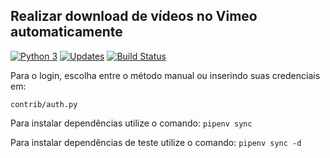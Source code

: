 ## Realizar download de vídeos no Vimeo automaticamente

[![Python 3](https://pyup.io/repos/github/victoraugusto6/vimeo-video-download/python-3-shield.svg)](https://pyup.io/repos/github/victoraugusto6/vimeo-video-download/)
[![Updates](https://pyup.io/repos/github/victoraugusto6/vimeo-video-download/shield.svg)](https://pyup.io/repos/github/victoraugusto6/vimeo-video-download/)
[![Build Status](https://travis-ci.com/victoraugusto6/vimeo-video-download.svg?branch=master)](https://travis-ci.com/victoraugusto6/vimeo-video-download)

Para o login, escolha entre o método manual ou inserindo suas credenciais em:

`contrib/auth.py`

Para instalar dependências utilize o comando:
```pipenv sync```

Para instalar dependências de teste utilize o comando:
```pipenv sync -d```